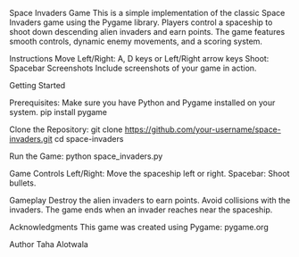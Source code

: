 Space Invaders Game
This is a simple implementation of the classic Space Invaders game using the Pygame library. Players control a spaceship to shoot down descending alien invaders and earn points. The game features smooth controls, dynamic enemy movements, and a scoring system.

Instructions
Move Left/Right: A, D keys or Left/Right arrow keys
Shoot: Spacebar
Screenshots
Include screenshots of your game in action.

Getting Started

Prerequisites: Make sure you have Python and Pygame installed on your system.
pip install pygame

Clone the Repository:
git clone https://github.com/your-username/space-invaders.git
cd space-invaders

Run the Game:
python space_invaders.py

Game Controls
Left/Right: Move the spaceship left or right.
Spacebar: Shoot bullets.

Gameplay
Destroy the alien invaders to earn points.
Avoid collisions with the invaders.
The game ends when an invader reaches near the spaceship.

Acknowledgments
This game was created using Pygame: pygame.org

Author
Taha Alotwala
